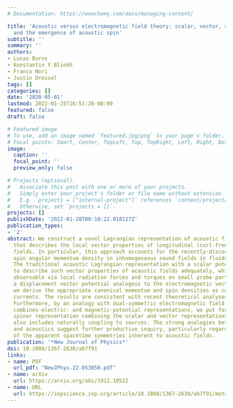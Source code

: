 ```yaml
---
# Documentation: https://wowchemy.com/docs/managing-content/

title: 'Acoustic versus electromagnetic field theory: scalar, vector, spinor representations
  and the emergence of acoustic spin'
subtitle: ''
summary: ''
authors:
- Lucas Burns
- Konstantin Y Bliokh
- Franco Nori
- Justin Dressel
tags: []
categories: []
date: '2020-05-01'
lastmod: 2022-01-25T16:51:28-08:00
featured: false
draft: false

# Featured image
# To use, add an image named `featured.jpg/png` to your page's folder.
# Focal points: Smart, Center, TopLeft, Top, TopRight, Left, Right, BottomLeft, Bottom, BottomRight.
image:
  caption: ''
  focal_point: ''
  preview_only: false

# Projects (optional).
#   Associate this post with one or more of your projects.
#   Simply enter your project's folder or file name without extension.
#   E.g. `projects = ["internal-project"]` references `content/project/deep-learning/index.md`.
#   Otherwise, set `projects = []`.
projects: []
publishDate: '2022-01-28T00:18:22.018127Z'
publication_types:
- '2'
abstract: We construct a novel Lagrangian representation of acoustic field theory
  that describes the local vector properties of longitudinal (curl-free) acoustic
  fields. In particular, this approach accounts for the recently-discovered nonzero
  spin angular momentum density in inhomogeneous sound fields in fluids or gases.
  The traditional acoustic Lagrangian representation with a scalar potential is unable
  to describe such vector properties of acoustic fields adequately, which are however
  observable via local radiation forces and torques on small probe particles. By introducing
  a displacement vector potential analogous to the electromagnetic vector potential,
  we derive the appropriate canonical momentum and spin densities as conserved Noether
  currents. The results are consistent with recent theoretical analyses and experiments.
  Furthermore, by an analogy with dual-symmetric electromagnetic field theory that
  combines electric- and magnetic-potential representations, we put forward an acoustic
  spinor representation combining the scalar and vector representations. This approach
  also includes naturally coupling to sources. The strong analogies between electromagnetism
  and acoustics suggest further productive inquiry, particularly regarding the nature
  of the apparent spacetime symmetries inherent to acoustic fields.
publication: '*New Journal of Physics*'
doi: 10.1088/1367-2630/ab7f91
links:
- name: PDF
  url_pdf: "NewJPhys.22.053050.pdf"
- name: arXiv
  url: https://arxiv.org/abs/1912.10522
- name: URL
  url: https://iopscience.iop.org/article/10.1088/1367-2630/ab7f91/meta
---
```

